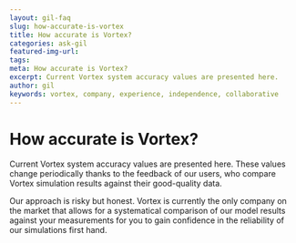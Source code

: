 ```yaml
---
layout: gil-faq
slug: how-accurate-is-vortex
title: How accurate is Vortex?
categories: ask-gil
featured-img-url:
tags:
meta: How accurate is Vortex?
excerpt: Current Vortex system accuracy values are presented here.
author: gil
keywords: vortex, company, experience, independence, collaborative
---
```


# How accurate is Vortex?

Current Vortex system accuracy values are presented here. These values change periodically thanks to the feedback of our users, who compare Vortex simulation results against their good-quality data.

Our approach is risky but honest. Vortex is currently the only company on the market that allows for a systematical comparison of our model results against your measurements for you to gain confidence in the reliability of our simulations first hand.